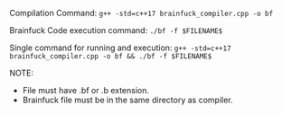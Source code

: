 Compilation Command:
  ```g++ -std=c++17 brainfuck_compiler.cpp -o bf```

Brainfuck Code execution command:
  ```./bf -f $FILENAME$```

Single command for running and execution:
  ```g++ -std=c++17 brainfuck_compiler.cpp -o bf && ./bf -f $FILENAME$```
  
NOTE: 
  * File must have .bf or .b extension.
  * Brainfuck file must be in the same directory as compiler.
